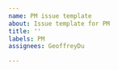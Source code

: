 ```yaml
---
name: PM issue template
about: Issue template for PM
title: ''
labels: PM
assignees: GeoffreyDu

---
```



